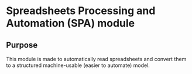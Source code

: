 # Spreadsheets Processing and Automation (SPA) module

## Purpose
This module is made to automatically read spreadsheets and convert them 
to a structured machine-usable (easier to automate) model.
